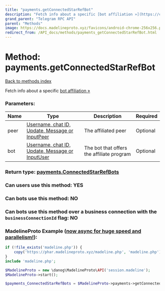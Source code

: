 ```yaml
---
title: "payments.getConnectedStarRefBot"
description: "Fetch info about a specific [bot affiliation »](https://core.telegram.org/api/bots/referrals)"
grand_parent: "Telegram RPC API"
parent: "Methods"
image: https://docs.madelineproto.xyz/favicons/android-chrome-256x256.png
redirect_from: /API_docs/methods/payments_getConnectedStarRefBot.html
---
```

# Method: payments.getConnectedStarRefBot
[Back to methods index](index.html)



Fetch info about a specific [bot affiliation »](https://core.telegram.org/api/bots/referrals)

### Parameters:

| Name     |    Type       | Description | Required |
|----------|---------------|-------------|----------|
|peer|[Username, chat ID, Update, Message or InputPeer](/API_docs/types/InputPeer.html) | The affiliated peer | Optional|
|bot|[Username, chat ID, Update, Message or InputUser](/API_docs/types/InputUser.html) | The bot that offers the affiliate program | Optional|


### Return type: [payments.ConnectedStarRefBots](/API_docs/types/payments.ConnectedStarRefBots.html)

### Can users use this method: **YES**


### Can bots use this method: **NO**


### Can bots use this method over a business connection with the `businessConnectionId` flag: **NO**


### MadelineProto Example ([now async for huge speed and parallelism!](https://docs.madelineproto.xyz/docs/ASYNC.html)):


```php
if (!file_exists('madeline.php')) {
    copy('https://phar.madelineproto.xyz/madeline.php', 'madeline.php');
}
include 'madeline.php';

$MadelineProto = new \danog\MadelineProto\API('session.madeline');
$MadelineProto->start();

$payments_ConnectedStarRefBots = $MadelineProto->payments->getConnectedStarRefBot(peer: $InputPeer, bot: $InputUser, );
```

